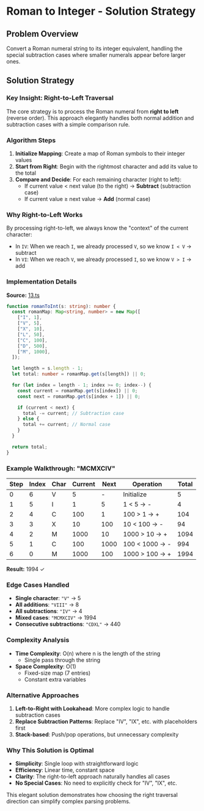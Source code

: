 # Roman to Integer - Solution Strategy

## Problem Overview

Convert a Roman numeral string to its integer equivalent, handling the special subtraction cases where smaller numerals appear before larger ones.

## Solution Strategy

### Key Insight: Right-to-Left Traversal

The core strategy is to process the Roman numeral from **right to left** (reverse order). This approach elegantly handles both normal addition and subtraction cases with a simple comparison rule.

### Algorithm Steps

1. **Initialize Mapping**: Create a map of Roman symbols to their integer values
2. **Start from Right**: Begin with the rightmost character and add its value to the total
3. **Compare and Decide**: For each remaining character (right to left):
   - If current value < next value (to the right) → **Subtract** (subtraction case)
   - If current value ≥ next value → **Add** (normal case)

### Why Right-to-Left Works

By processing right-to-left, we always know the "context" of the current character:

- In `IV`: When we reach `I`, we already processed `V`, so we know `I < V` → subtract
- In `VI`: When we reach `V`, we already processed `I`, so we know `V > I` → add

### Implementation Details

**Source:** [13.ts](./13.ts)

```typescript
function romanToInt(s: string): number {
  const romanMap: Map<string, number> = new Map([
    ["I", 1],
    ["V", 5],
    ["X", 10],
    ["L", 50],
    ["C", 100],
    ["D", 500],
    ["M", 1000],
  ]);

  let length = s.length - 1;
  let total: number = romanMap.get(s[length]) || 0;

  for (let index = length - 1; index >= 0; index--) {
    const current = romanMap.get(s[index]) || 0;
    const next = romanMap.get(s[index + 1]) || 0;

    if (current < next) {
      total -= current; // Subtraction case
    } else {
      total += current; // Normal case
    }
  }

  return total;
}
```

### Example Walkthrough: "MCMXCIV"

| Step | Index | Char | Current | Next | Operation      | Total |
| ---- | ----- | ---- | ------- | ---- | -------------- | ----- |
| 0    | 6     | V    | 5       | -    | Initialize     | 5     |
| 1    | 5     | I    | 1       | 5    | 1 < 5 → -      | 4     |
| 2    | 4     | C    | 100     | 1    | 100 > 1 → +    | 104   |
| 3    | 3     | X    | 10      | 100  | 10 < 100 → -   | 94    |
| 4    | 2     | M    | 1000    | 10   | 1000 > 10 → +  | 1094  |
| 5    | 1     | C    | 100     | 1000 | 100 < 1000 → - | 994   |
| 6    | 0     | M    | 1000    | 100  | 1000 > 100 → + | 1994  |

**Result:** 1994 ✓

### Edge Cases Handled

- **Single character**: `"V"` → 5
- **All additions**: `"VIII"` → 8
- **All subtractions**: `"IV"` → 4
- **Mixed cases**: `"MCMXCIV"` → 1994
- **Consecutive subtractions**: `"CDXL"` → 440

### Complexity Analysis

- **Time Complexity**: O(n) where n is the length of the string
  - Single pass through the string
- **Space Complexity**: O(1)
  - Fixed-size map (7 entries)
  - Constant extra variables

### Alternative Approaches

1. **Left-to-Right with Lookahead**: More complex logic to handle subtraction cases
2. **Replace Subtraction Patterns**: Replace "IV", "IX", etc. with placeholders first
3. **Stack-based**: Push/pop operations, but unnecessary complexity

### Why This Solution is Optimal

- **Simplicity**: Single loop with straightforward logic
- **Efficiency**: Linear time, constant space
- **Clarity**: The right-to-left approach naturally handles all cases
- **No Special Cases**: No need to explicitly check for "IV", "IX", etc.

This elegant solution demonstrates how choosing the right traversal direction can simplify complex parsing problems.
